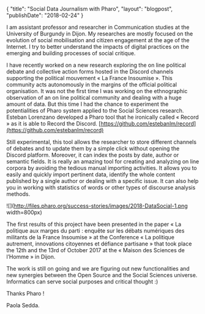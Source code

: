{"title": "Social Data Journalism with Pharo","layout": "blogpost","publishDate": "2018-02-24"}I am assistant professor and researcher in Communication studies at the University of Burgundy in Dijon. My researches are mostly focused on the evolution of social mobilisation and citizen engagement at the age of the Internet. I try to better understand the impacts of digital practices on the emerging and building processes of social critique. I have recently worked on a new research exploring the on line political debate and collective action forms hosted in the Discord channels supporting the political mouvement « La France Insoumise ». This community acts autonomously in the margins of the official political organisation. It was not the first time I was working on the ethnographic observation of an on line political community and dealing with a huge amount of data. But this time I had the chance to experiment the potentialities of Pharo system applied to the Social Sciences research. Esteban Lorenzano developed a Pharo tool that he ironically called « Record » as it is able to Record the Discord. [https://github.com/estebanlm/record](https://github.com/estebanlm/record) Still experimental, this tool allows the researcher to store different channels of debates and to update them by a simple click without opening the Discord platform. Moreover, it can index the posts by date, author or semantic fields. It is really an amazing tool for creating and analyzing on line corpora by avoiding the tedious manual importing activities. It allows you to easily and quickly import pertinent data, identify the whole content published by a single author or dealing with a specific issue. It can also help you in working with statistics of words or other types of discourse analysis methods.![](http://files.pharo.org/success-stories/images/2018-DataSocial-1.png width=800px)The first results of this project have been presented in the paper « La politique aux marges du parti : enquête sur les débats numériques des militants de la France Insoumise » at the Conference « La politique autrement, innovations citoyennes et défiance partisane » that took place the 12th and the 13rd of October 2017 at the « Maison des Sciences de l’Homme » in Dijon. The work is still on going and we are figuring out new functionalities and new synergies between the Open Source and the Social Sciences universe.Informatics can serve social purposes and critical thought :\)Thanks Pharo ! Paola Sedda. 